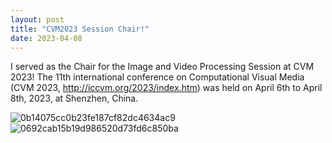 ```yaml
---
layout: post
title: "CVM2023 Session Chair!"
date: 2023-04-08
---
```


I served as the Chair for the Image and Video Processing Session at CVM 2023!
The 11th international conference on Computational Visual Media (CVM 2023, http://iccvm.org/2023/index.htm) was held on April 6th to April 8th, 2023, at Shenzhen, China.

![0b14075cc0b23fe187cf82dc4634ac9](https://user-images.githubusercontent.com/9473597/236773174-b11c7923-1c7f-4f30-940e-5ef71ec35ca8.jpg)
![0692cab15b19d986520d73fd6c850ba](https://user-images.githubusercontent.com/9473597/236773205-44f1c5f5-a66e-48cd-b7b5-446e4377b406.jpg)
